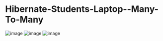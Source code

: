 # Hibernate-Students-Laptop--Many-To-Many
![image](https://user-images.githubusercontent.com/107072477/228484302-2a9cfaaa-7026-4d57-8e67-f4ebab280d87.png)
![image](https://user-images.githubusercontent.com/107072477/228484337-830982bc-fc2d-4d03-bf44-2fa1eb452e1e.png)
![image](https://user-images.githubusercontent.com/107072477/228484371-769ba495-e867-4222-aeb3-5a2eb1eff0a9.png)
